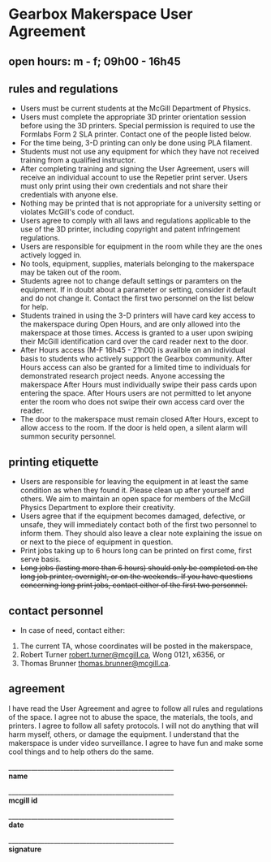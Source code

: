 # Gearbox Makerspace User Agreement
## open hours: m - f; 09h00 - 16h45
 
## rules and regulations 
* Users must be current students at the McGill Department of Physics.
* Users must complete the appropriate 3D printer orientation session before using
the 3D printers. Special permission is required to use the Formlabs Form 2 SLA printer.
Contact one of the people listed below.
* For the time being, 3-D printing can only be done using PLA filament.
* Students must not use any equipment for which they have not received training from a qualified instructor.
* After completing training and signing the User Agreement, users will receive an
individual account to use the Repetier print server. Users must only print using their own
credentials and not share their credentials with anyone else.
* Nothing may be printed that is not appropriate for a university setting or violates
McGill's code of conduct.
* Users agree to comply with all laws and regulations applicable to the use of the 
3D printer, including copyright and patent infringement regulations.
* Users are responsible for equipment in the room while they are the ones actively logged in.
* No tools, equipment, supplies, materials belonging to the makerspace may be taken out of the room.
* Students agree not to change default settings or paramters on the equipment. If in doubt about a parameter or setting, consider it default and do not change it. Contact the first two personnel on the list below for help.
* Students trained in using the 3-D printers will have card key access to the makerspace during Open Hours, and are only allowed into the makerspace at those times. Access is granted to a user upon swiping their McGill identification card over the card reader next to the door.
* After Hours access (M-F 16h45 - 21h00) is availble on an individual basis to students who actively support the Gearbox community.
After Hours access can also be granted for a limited time to individuals for demonstrated research project needs.
Anyone accessing the makerspace After Hours must individually swipe their pass cards upon entering the space.
After Hours users are not permitted to let anyone enter the room who does not swipe their own access card over the reader.
* The door to the makerspace must remain closed After Hours, except to allow access to the room.
If the door is held open, a silent alarm will summon security personnel.

## printing etiquette
* Users are responsible for leaving the equipment in at least the same condition as when
they found it. Please clean up after yourself and others. We aim to maintain an open space for members of the McGill Physics Department to explore their creativity.
* Users agree that if the equipment becomes damaged, defective, or unsafe, they will
immediately contact both of the first two personnel to inform them. They should also leave a clear note explaining the issue on or next to the piece of equipment in question.
* Print jobs taking up to 6 hours long can be printed on first come, first serve
basis.
* ~~Long jobs (lasting more than 6 hours) should only be completed on the long job printer, overnight, or on the weekends. If you have questions concerning long print jobs, contact either of the first two personnel.~~

## contact personnel
* In case of need, contact either:
1. The current TA, whose coordinates will be posted in the makerspace, 
2. Robert Turner <robert.turner@mcgill.ca>, Wong 0121, x6356, or
3. Thomas Brunner <thomas.brunner@mcgill.ca>.

## agreement
I have read the User Agreement and agree to follow all rules and regulations of the space.
I agree not to abuse the space, the materials, the tools, and printers.
I agree to follow all safety protocols.
I will not do anything that will harm myself, others, or damage the equipment.
I understand that the makerspace is under video surveillance.
I agree to have fun and make some cool things and to help others do the same.  

  

\___________________________________________________  
**name**  

\___________________________________________________  
**mcgill id**

\___________________________________________________  
**date**
  
\___________________________________________________  
**signature**  
